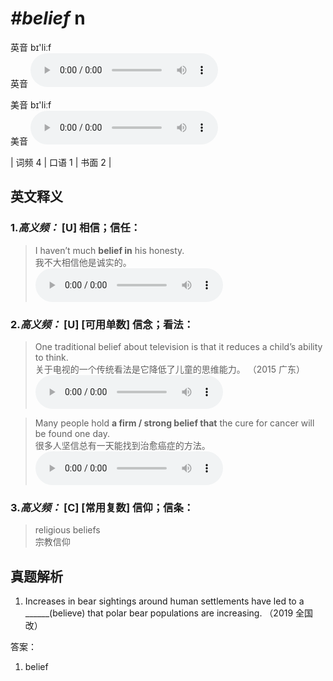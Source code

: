 # ***\#belief*** n
英音 bɪ'liːf  
英音
<audio src="./media/belief-B.aac" controls="controls"></audio>

美音 bɪ'liːf  
美音
<audio src="./media/belief.aac" controls="controls"></audio>



| 词频 4 | 口语 1 | 书面 2 |  

英文释义
---
### 1.*高义频：* **[U] 相信；信任：**  

 > I haven’t much **belief in** his honesty.   
 > 我不大相信他是诚实的。    
<audio src="./media/1-belief.aac" controls="controls"></audio>

### 2.*高义频：* **[U] [可用单数] 信念；看法：**  

 > One traditional belief about television is that it reduces a child’s ability to think.   
 > 关于电视的一个传统看法是它降低了儿童的思维能力。  （2015 广东）  
<audio src="./media/P49 belief2.aac" controls="controls"></audio>

 > Many people hold **a firm / strong belief that** the cure for cancer will be found one day.  
 > 很多人坚信总有一天能找到治愈癌症的方法。    
<audio src="./media/belief-Many people hold a firm.aac" controls="controls"></audio>

### 3.*高义频：* **[C] [常用复数] 信仰；信条：**  

 > religious beliefs   
 > 宗教信仰    


真题解析
---
1. Increases in bear sightings around human settlements have led to a ______(believe) that polar bear populations are increasing.  （2019 全国改）  

答案：
1. belief  

